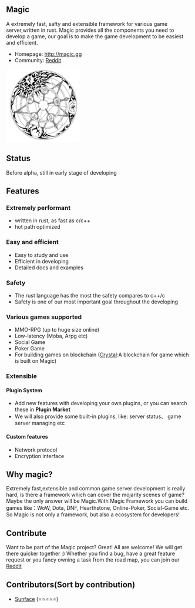 
Magic
------------
A extremely fast, safty and extensible framework for various game server,written in rust. Magic provides
all the components you need to develop a game, our goal is to make the game development to be easiest and efficient.
- Homepage: http://magic.gg
- Community: <a href="https://www.reddit.com/r/magicgame/new/">Reddit</a> 
<p align="left">
    <a href="http://magic.gg">
     <img  width="200" src="./logo.png"></a>
</p>


Status
------------
Before alpha, still in early stage of developing


Features
------------
### Extremely performant
- written in rust, as fast as c/c++
- hot path optimized
### Easy and efficient
- Easy to study and use
- Efficient in developing
- Detailed docs and examples
### Safety
- The rust language has the most the safety compares to c++/c
- Safety is one of our most important goal throughout the developing
### Various games supported
- MMO-RPG (up to huge size online)
- Low-latency (Moba, Arpg etc)
- Social Game
- Poker Game
- For building games on blockchain (<a href="http://crystal.gg">Crystal</a>:A blockchain for game which is built on Magic)
### Extensible
#### Plugin System
- Add new features with developing your own plugins, or you can search these in **Plugin Market**
- We will also provide some built-in plugins, like: server status、 game server managing etc
#### Custom features
- Network protocol
- Encryption interface

Why magic? 
------------
Extremely fast,extensible and common game server development is really hard, is there a framework which can cover the mojarity scenes of game? Maybe the only answer will be Magic.With Magic Framework you can build games like：WoW, Dota, DNF, Hearthstone, Online-Poker, Social-Game etc.
So Magic is not only a framework, but also a ecosystem for developers!



Contribute
------------
Want to be part of the Magic project? Great! All are welcome! We will get there quicker together :) Whether you find a bug, have a great feature request or you fancy owning a task from the road map, you can join our <a href="https://www.reddit.com/r/magicgame/new/" target="_blank">Reddit</a>


Contributors(Sort by contribution)
------------
- <a href="https://github.com/sunface" target="_blank">Sunface</a> (⭐️️️️⭐️️️️⭐️️️️⭐️️️️⭐️️️️)